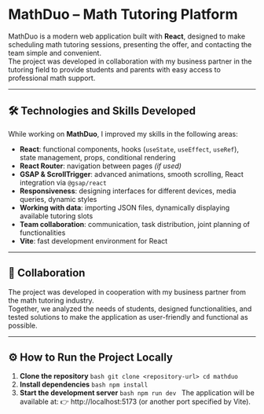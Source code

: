# MathDuo – Math Tutoring Platform

MathDuo is a modern web application built with **React**, designed to make scheduling math tutoring sessions, presenting the offer, and contacting the team simple and convenient.  
The project was developed in collaboration with my business partner in the tutoring field to provide students and parents with easy access to professional math support.

---

## 🛠 Technologies and Skills Developed

While working on **MathDuo**, I improved my skills in the following areas:

- **React**: functional components, hooks (`useState`, `useEffect`, `useRef`), state management, props, conditional rendering  
- **React Router**: navigation between pages *(if used)*  
- **GSAP & ScrollTrigger**: advanced animations, smooth scrolling, React integration via `@gsap/react`  
- **Responsiveness**: designing interfaces for different devices, media queries, dynamic styles  
- **Working with data**: importing JSON files, dynamically displaying available tutoring slots  
- **Team collaboration**: communication, task distribution, joint planning of functionalities  
- **Vite**: fast development environment for React  

---

## 👥 Collaboration

The project was developed in cooperation with my business partner from the math tutoring industry.  
Together, we analyzed the needs of students, designed functionalities, and tested solutions to make the application as user-friendly and functional as possible.

---

## ⚙️ How to Run the Project Locally

1. **Clone the repository**
   ```bash git clone <repository-url> cd mathduo```
2. **Install dependencies**
    ```bash npm install ```
3. **Start the development server**
    ```bash npm run dev ```
The application will be available at:
👉 http://localhost:5173
 (or another port specified by Vite).
